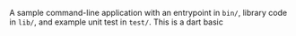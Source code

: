 A sample command-line application with an entrypoint in `bin/`, library code
in `lib/`, and example unit test in `test/`.
This is a dart basic